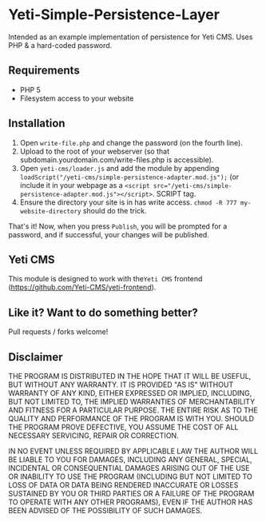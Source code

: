# Yeti-Simple-Persistence-Layer
Intended as an example implementation of persistence for Yeti CMS. Uses PHP &amp; a hard-coded password.

## Requirements
- PHP 5
- Filesystem access to your website

## Installation
1. Open `write-file.php` and change the password (on the fourth line).
2. Upload to the root of your webserver (so that subdomain.yourdomain.com/write-files.php is accessible).
3. Open `yeti-cms/loader.js` and add the module by appending `loadScript("/yeti-cms/simple-persistence-adapter.mod.js");` (or include it in your webpage as a `<script src="/yeti-cms/simple-persistence-adapter.mod.js"></script>`. SCRIPT tag.
4. Ensure the directory your site is in has write access. `chmod -R 777 my-website-directory` should do the trick.

That's it! Now, when you press `Publish`, you will be prompted for a password, and if successful, your changes will be published.

## Yeti CMS
This module is designed to work with the`Yeti CMS` frontend (https://github.com/Yeti-CMS/yeti-frontend).

## Like it? Want to do something better?
Pull requests / forks welcome!


## Disclaimer
THE PROGRAM IS DISTRIBUTED IN THE HOPE THAT IT WILL BE USEFUL, BUT WITHOUT ANY WARRANTY. IT IS PROVIDED "AS IS" WITHOUT WARRANTY OF ANY KIND, EITHER EXPRESSED OR IMPLIED, INCLUDING, BUT NOT LIMITED TO, THE IMPLIED WARRANTIES OF MERCHANTABILITY AND FITNESS FOR A PARTICULAR PURPOSE. THE ENTIRE RISK AS TO THE QUALITY AND PERFORMANCE OF THE PROGRAM IS WITH YOU. SHOULD THE PROGRAM PROVE DEFECTIVE, YOU ASSUME THE COST OF ALL NECESSARY SERVICING, REPAIR OR CORRECTION.

IN NO EVENT UNLESS REQUIRED BY APPLICABLE LAW THE AUTHOR WILL BE LIABLE TO YOU FOR DAMAGES, INCLUDING ANY GENERAL, SPECIAL, INCIDENTAL OR CONSEQUENTIAL DAMAGES ARISING OUT OF THE USE OR INABILITY TO USE THE PROGRAM (INCLUDING BUT NOT LIMITED TO LOSS OF DATA OR DATA BEING RENDERED INACCURATE OR LOSSES SUSTAINED BY YOU OR THIRD PARTIES OR A FAILURE OF THE PROGRAM TO OPERATE WITH ANY OTHER PROGRAMS), EVEN IF THE AUTHOR HAS BEEN ADVISED OF THE POSSIBILITY OF SUCH DAMAGES.
